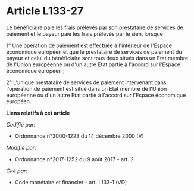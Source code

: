 # Article L133-27

Le bénéficiaire paie les frais prélevés par son prestataire de services de paiement et le payeur paie les frais prélevés par
le sien, lorsque :

1° Une opération de paiement est effectuée à l'intérieur de l'Espace économique européen et que le prestataire de services de
paiement du payeur et celui du bénéficiaire sont tous deux situés dans un Etat membre de l'Union européenne ou d'un autre
Etat partie à l'accord sur l'Espace économique européen ;

2° L'unique prestataire de services de paiement intervenant dans l'opération de paiement est situé dans un Etat membre de
l'Union européenne ou d'un autre Etat partie à l'accord sur l'Espace économique européen.

**Liens relatifs à cet article**

_Codifié par_:

  - Ordonnance n°2000-1223 du 14 décembre 2000 (V)

_Modifié par_:

  - Ordonnance n°2017-1252 du 9 août 2017 - art. 2

_Cité par_:

  - Code monétaire et financier - art. L133-1 (VD)
